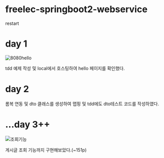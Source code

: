 # freelec-springboot2-webservice
restart

# day 1
![8080hello](https://user-images.githubusercontent.com/93043822/178150965-11a56321-b3cf-45cb-8e70-00e1f027410f.JPG)

tdd 예제 작성 및 local에서 호스팅하여 hello 페이지를 확인했다.

# day 2

롬복 연동 및 dto 클래스를 생성하여 맵핑 및 tdd에도 dto테스트 코드를 작성하였다.

# ...day 3++ 
![조회기능](https://user-images.githubusercontent.com/93043822/180651020-3b6ea1e8-04c2-4147-a527-115958c57b30.JPG)

게시글 조회 기능까지 구현해보았다.(~151p)

